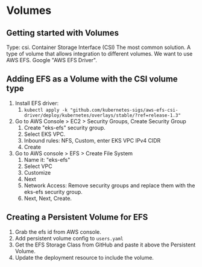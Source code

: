 # Volumes

## Getting started with Volumes

Type: csi. Container Storage Interface (CSI) The most common solution. A type of volume that allows integration to
different volumes. We want to use AWS EFS. Google "AWS EFS Driver".

## Adding EFS as a Volume with the CSI volume type

1. Install EFS driver:
   1. `kubectl apply -k "github.com/kubernetes-sigs/aws-efs-csi-driver/deploy/kubernetes/overlays/stable/?ref=release-1.3"`
2. Go to AWS Console > EC2 > Security Groups, Create Security Group
   1. Create "eks-efs" security group. 
   2. Select EKS VPC.
   3. Inbound rules: NFS, Custom, enter EKS VPC IPv4 CIDR
   4. Create
3. Go to AWS console > EFS > Create File System
   1. Name it: "eks-efs"
   2. Select VPC
   3. Customize
   4. Next
   5. Network Access: Remove security groups and replace them with the eks-efs security group.
   6. Next, Next, Create.

## Creating a Persistent Volume for EFS

1. Grab the efs id from AWS console.
2. Add persistent volume config to `users.yaml`
3. Get the EFS Storage Class from GitHub and paste it above the Persistent Volume.
4. Update the deployment resource to include the volume.
